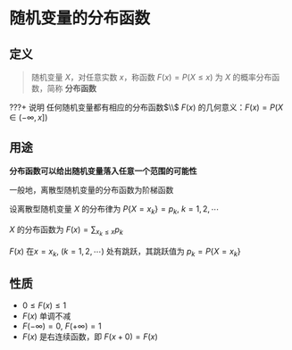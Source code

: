 # 随机变量的分布函数

## 定义

> 随机变量 $X$，对任意实数 $x$，称函数 $F(x)=P(X\leq x)$ 为 $X$ 的概率分布函数，简称 **分布函数**

???+ 说明
    任何随机变量都有相应的分布函数$\\$
    $F(x)$ 的几何意义：$F(x)=P(X\in(-\infty,x])$

## 用途

**分布函数可以给出随机变量落入任意一个范围的可能性**

一般地，离散型随机变量的分布函数为阶梯函数

设离散型随机变量 $X$ 的分布律为 $P\{X=x_k\}=p_k,\ k=1,2,\cdots$

$X$ 的分布函数为 $F(x)=\sum_{x_k\leq x}{p_k}$

$F(x)$ 在$x=x_k,\ (k=1,2,\cdots)$ 处有跳跃，其跳跃值为 $p_k=P\{X=x_k\}$

## 性质

- $0\leq F(x)\leq 1$
- $F(x)$ 单调不减
- $F(-\infty)=0,\ F(+\infty)=1$
- $F(x)$ 是右连续函数，即 $F(x+0)=F(x)$